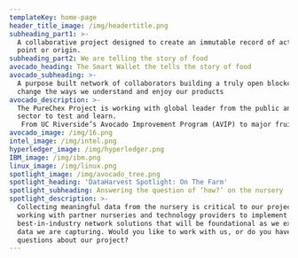 ```yaml
---
templateKey: home-page
header_title_image: /img/headertitle.png
subheading_part1: >-
  A collaborative project designed to create an immutable record of actions from
  point or origin.
subheading_part2: We are telling the story of food
avocado_heading: The Smart Wallet the tells the story of food
avocado_subheading: >-
  A purpose built network of collaborators building a truly open blockchain to
  change the ways we understand and enjoy our products
avocado_description: >-
  The PureChex Project is working with global leader from the public and private
  sector to test and learn. 
   From UC Riverside’s Avocado Improvement Program (AVIP) to major fruit marketers like ASOEX, to sensor manufacturers. We are building a landing place for the data to travel with your products.  PureChex is a authentic new channel for producers to build relationships that matter.
avocado_image: /img/16.png
intel_image: /img/intel.png
hyperledger_image: /img/hyperledger.png
IBM_image: /img/ibm.png
linux_image: /img/linux.png
spotlight_image: /img/avocado_tree.png
spotlight_heading: 'DataHarvest Spotlight: On The Farm'
spotlight_subheading: Answering the question of ‘how?’ on the nursery
spotlight_description: >-
  Collecting meaningful data from the nursery is critical to our project. We are
  working with partner nurseries and technology providers to implement
  best-in-industry network solutions that will be foundational as we expand what
  data we are capturing. Would you like to work with us, or do you have
  questions about our project?
---
```


